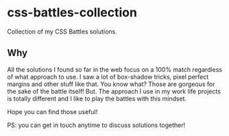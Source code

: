 # css-battles-collection
Collection of my CSS Battles solutions.

## Why
All the solutions I found so far in the web focus on a 100% match regardless of what approach to use. I saw a lot of box-shadow tricks, pixel perfect margins and other stuff like that.
You know what? Those are gorgeous for the sake of the battle itself!
But.
The approach I use in my work life projects is totally different and I like to play the battles with this mindset.

Hope you can find those useful!

PS: you can get in touch anytime to discuss solutions together!
